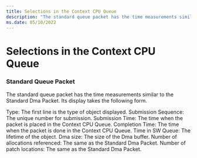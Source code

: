 ```yaml
---
title: Selections in the Context CPU Queue
description: "The standard queue packet has the time measurements similar to the Standard Dma Packet."
ms.date: 05/10/2022
---
```


# Selections in the Context CPU Queue  

### Standard Queue Packet  

The standard queue packet has the time measurements similar to the Standard Dma Packet. Its display takes the following form.

Type: The first line is the type of object displayed. 
Submission Sequence: The unique number for submission. 
Submission Time: The time when the packet is placed in the Context CPU Queue. 
Completion Time: The time when the packet is done in the Context CPU Queue. 
Time in SW Queue: The lifetime of the object. 
Dma size: The size of the Dma buffer. 
Number of allocations referenced: The same as the Standard Dma Packet. 
Number of patch locations: The same as the Standard Dma Packet. 